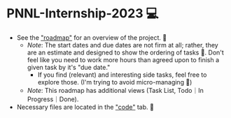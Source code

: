 # PNNL-Internship-2023 💻

- See the ["roadmap"](https://github.com/users/Ben-Drucker/projects/4) for an overview of the project. 📆
  - _Note_: The start dates and due dates are not firm at all; rather, they are an estimate and designed to show the ordering of tasks 🙂. Don't feel like you need to work more hours than agreed upon to finish a given task by it's "due date."
    - If you find (relevant) and interesting side tasks, feel free to explore those. (I'm trying to avoid micro-managing 🙂)
  - _Note_: This roadmap has additional views (Task List, Todo｜In Progress｜Done).
- Necessary files are located in the ["code"](https://github.com/Ben-Drucker/PNNL-Internship-2023) tab. 📁
